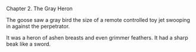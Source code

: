 Chapter 2. The Gray Heron

The goose saw a gray bird the size of a remote controlled toy jet swooping in against the perpetrator.

It was a heron of ashen breasts and even grimmer feathers. It had a sharp beak like a sword.